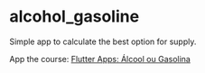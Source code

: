 # alcohol_gasoline

Simple app to calculate the best option for supply.

App the course: [Flutter Apps: Álcool ou Gasolina](https://www.youtube.com/watch?v=oiT98coiU64&list=PLHlHvK2lnJnc06VlkzrQak8qln72U640b)
